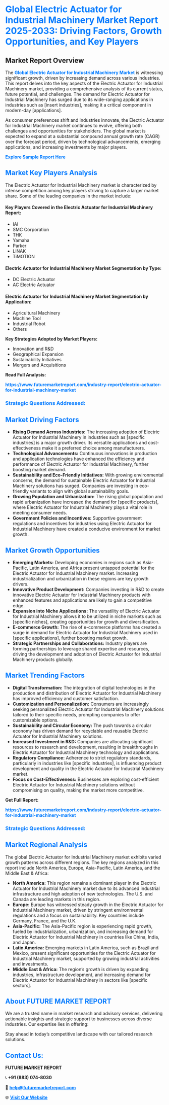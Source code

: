 <h1 style="color: #007BFF;">Global Electric Actuator for Industrial Machinery Market Report 2025-2033: Driving Factors, Growth Opportunities, and Key Players</h1>

<section id="overview">
<h2>Market Report Overview</h2>
<p>The <a href="https://www.futuremarketreport.com/industry-report/electric-actuator-for-industrial-machinery-market" style="color: #007BFF; text-decoration: none;"><strong>Global Electric Actuator for Industrial Machinery Market</strong></a> is witnessing significant growth, driven by increasing demand across various industries. This report delves into the key aspects of the Electric Actuator for Industrial Machinery market, providing a comprehensive analysis of its current status, future potential, and challenges. The demand for Electric Actuator for Industrial Machinery has surged due to its wide-ranging applications in industries such as [insert industries], making it a critical component in modern-day [applications].</p>
<p>As consumer preferences shift and industries innovate, the Electric Actuator for Industrial Machinery market continues to evolve, offering both challenges and opportunities for stakeholders. The global market is expected to expand at a substantial compound annual growth rate (CAGR) over the forecast period, driven by technological advancements, emerging applications, and increasing investments by major players.</p>
</section>

<section id="overview">
<p><a href="https://www.futuremarketreport.com/request-sample/reportId=27998" style="color: #007BFF; text-decoration: none;"><strong>Explore Sample Report Here</strong></a></p>
</section>

<section id="key-players">
<h2 style="color: #007BFF;">Market Key Players Analysis</h2>
<p>The Electric Actuator for Industrial Machinery market is characterized by intense competition among key players striving to capture a larger market share. Some of the leading companies in the market include:</p>
<h4>Key Players Covered in the Electric Actuator for Industrial Machinery Report:</h4>
<ul><li>IAI</li><li>SMC Corporation</li><li>THK</li><li>Yamaha</li><li>Parker</li><li>LINAK</li><li>TiMOTION</li></ul>
<h4>Electric Actuator for Industrial Machinery Market Segmentation by Type:</h4>
<ul><li>DC Electric Actuator</li><li>AC Electric Actuator</li></ul>

<h4>Electric Actuator for Industrial Machinery Market Segmentation by Application:</h4>
<ul><li>Agricultural Machinery</li><li>Machine Tool</li><li>Industrial Robot</li><li>Others</li></ul>
<p><strong>Key Strategies Adopted by Market Players:</strong></p>
<ul>
<li>Innovation and R&D</li>
<li>Geographical Expansion</li>
<li>Sustainability Initiatives</li>
<li>Mergers and Acquisitions</li>
</ul>
</section>

<section>
<p><strong>Read Full Analysis: </strong></p><a href="https://www.futuremarketreport.com/industry-report/electric-actuator-for-industrial-machinery-market" style="color: #007BFF; text-decoration: none;"><strong>https://www.futuremarketreport.com/industry-report/electric-actuator-for-industrial-machinery-market</strong></a>
<h3 style="color: #007BFF;">Strategic Questions Addressed:</h3>
</section>

<section id="driving-factors">
<h2 style="color: #007BFF;">Market Driving Factors</h2>
<ul>
<li><strong>Rising Demand Across Industries:</strong> The increasing adoption of Electric Actuator for Industrial Machinery in industries such as [specific industries] is a major growth driver. Its versatile applications and cost-effectiveness make it a preferred choice among manufacturers.</li>
<li><strong>Technological Advancements:</strong> Continuous innovations in production and application technologies have enhanced the efficiency and performance of Electric Actuator for Industrial Machinery, further boosting market demand.</li>
<li><strong>Sustainability and Eco-Friendly Initiatives:</strong> With growing environmental concerns, the demand for sustainable Electric Actuator for Industrial Machinery solutions has surged. Companies are investing in eco-friendly variants to align with global sustainability goals.</li>
<li><strong>Growing Population and Urbanization:</strong> The rising global population and rapid urbanization have increased the demand for [specific products], where Electric Actuator for Industrial Machinery plays a vital role in meeting consumer needs.</li>
<li><strong>Government Policies and Incentives:</strong> Supportive government regulations and incentives for industries using Electric Actuator for Industrial Machinery have created a conducive environment for market growth.</li>
</ul>
</section>

<section id="growth-opportunities">
<h2 style="color: #007BFF;">Market Growth Opportunities</h2>
<ul>
<li><strong>Emerging Markets:</strong> Developing economies in regions such as Asia-Pacific, Latin America, and Africa present untapped potential for the Electric Actuator for Industrial Machinery market. Increasing industrialization and urbanization in these regions are key growth drivers.</li>
<li><strong>Innovative Product Development:</strong> Companies investing in R&D to create innovative Electric Actuator for Industrial Machinery products with enhanced features and applications are likely to gain a competitive edge.</li>
<li><strong>Expansion into Niche Applications:</strong> The versatility of Electric Actuator for Industrial Machinery allows it to be utilized in niche markets such as [specific niches], creating opportunities for growth and diversification.</li>
<li><strong>E-commerce Growth:</strong> The rise of e-commerce platforms has created a surge in demand for Electric Actuator for Industrial Machinery used in [specific applications], further boosting market growth.</li>
<li><strong>Strategic Partnerships and Collaborations:</strong> Industry players are forming partnerships to leverage shared expertise and resources, driving the development and adoption of Electric Actuator for Industrial Machinery products globally.</li>
</ul>
</section>

<section id="trending-factors">
<h2 style="color: #007BFF;">Market Trending Factors</h2>
<ul>
<li><strong>Digital Transformation:</strong> The integration of digital technologies in the production and distribution of Electric Actuator for Industrial Machinery has improved efficiency and customer satisfaction.</li>
<li><strong>Customization and Personalization:</strong> Consumers are increasingly seeking personalized Electric Actuator for Industrial Machinery solutions tailored to their specific needs, prompting companies to offer customizable options.</li>
<li><strong>Sustainability and Circular Economy:</strong> The push towards a circular economy has driven demand for recyclable and reusable Electric Actuator for Industrial Machinery solutions.</li>
<li><strong>Increased Investment in R&D:</strong> Companies are allocating significant resources to research and development, resulting in breakthroughs in Electric Actuator for Industrial Machinery technology and applications.</li>
<li><strong>Regulatory Compliance:</strong> Adherence to strict regulatory standards, particularly in industries like [specific industries], is influencing product development and quality in the Electric Actuator for Industrial Machinery market.</li>
<li><strong>Focus on Cost-Effectiveness:</strong> Businesses are exploring cost-efficient Electric Actuator for Industrial Machinery solutions without compromising on quality, making the market more competitive.</li>
</ul>
</section>

<section>
<p><strong>Get Full Report: </strong></p><a href="https://www.futuremarketreport.com/industry-report/electric-actuator-for-industrial-machinery-market" style="color: #007BFF; text-decoration: none;"><strong>https://www.futuremarketreport.com/industry-report/electric-actuator-for-industrial-machinery-market</strong></a>
<h3 style="color: #007BFF;">Strategic Questions Addressed:</h3>
</section>


<section id="regional-analysis">
<h2 style="color: #007BFF;">Market Regional Analysis</h2>
<p>The global Electric Actuator for Industrial Machinery market exhibits varied growth patterns across different regions. The key regions analyzed in this report include North America, Europe, Asia-Pacific, Latin America, and the Middle East & Africa:</p>
<ul>
<li><strong>North America:</strong> This region remains a dominant player in the Electric Actuator for Industrial Machinery market due to its advanced industrial infrastructure and high adoption of new technologies. The U.S. and Canada are leading markets in this region.</li>
<li><strong>Europe:</strong> Europe has witnessed steady growth in the Electric Actuator for Industrial Machinery market, driven by stringent environmental regulations and a focus on sustainability. Key countries include Germany, France, and the U.K.</li>
<li><strong>Asia-Pacific:</strong> The Asia-Pacific region is experiencing rapid growth, fueled by industrialization, urbanization, and increasing demand for Electric Actuator for Industrial Machinery in countries like China, India, and Japan.</li>
<li><strong>Latin America:</strong> Emerging markets in Latin America, such as Brazil and Mexico, present significant opportunities for the Electric Actuator for Industrial Machinery market, supported by growing industrial activities and investments.</li>
<li><strong>Middle East & Africa:</strong> The region’s growth is driven by expanding industries, infrastructure development, and increasing demand for Electric Actuator for Industrial Machinery in sectors like [specific sectors].</li>
</ul>
</section>

<footer>
<h2 style="color: #007BFF;">About FUTURE MARKET REPORT</h2>
<p>We are a trusted name in market research and advisory services, delivering actionable insights and strategic support to businesses across diverse industries. Our expertise lies in offering:</p>

<p>Stay ahead in today’s competitive landscape with our tailored research solutions.</p>

<h2 style="color: #007BFF;">Contact Us:</h2>
<p><strong>FUTURE MARKET REPORT</strong></p>
<p>📞 <strong>+91 (883) 074-8030</strong></p>
<p>📧 <strong><a href="mailto:help@futuremarketreport.com" style="color: #007BFF;">help@futuremarketreport.com</a></strong></p>
<p>🌐 <strong><a href="https://www.futuremarketreport.com/" style="color: #007BFF;">Visit Our Website</a></strong></p>
</footer>